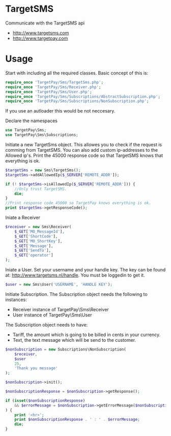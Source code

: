 TargetSMS
=========

Communicate with the TargetSMS api
 * http://www.targetsms.com
 * http://www.targetpay.com
 
Usage
=========
Start with including all the required classes. Basic concept of this is:
```php
require_once 'TargetPay/Sms/TargetSms.php';
require_once 'TargetPay/Sms/Receiver.php';
require_once 'TargetPay/Sms/User.php';
require_once 'TargetPay/Sms/Subscriptions/AbstractSubscription.php';
require_once 'TargetPay/Sms/Subscriptions/NonSubscription.php';
```
If you use an autloader this would be not neccesary.

Declare the namespaces
```php
use TargetPay\Sms;
use TargetPay\Sms\Subscriptions;
```

Initiate a new TargetSms object. This allowes you to check if the request is
comming from TargetSMS. You can also add custom ip-addresses to the Allowed ip's.
Print the 45000 response code so that TargetSMS knows that everything is ok.
```php
$targetSms = new Sms\TargetSms();
$targetSms->addAllowedIp($_SERVER['REMOTE_ADDR']);

if (! $targetSms->isAllowedIp($_SERVER['REMOTE_ADDR'])) {
    //Only trust TargetSMS.
    die;
}
//Print response code 45000 so TargetPay knows everything is ok.
print $targetSms->getResponseCode();
```

Iniate a Receiver
```php
$receiver = new Sms\Receiver(
    $_GET['MO_MessageId'],
    $_GET['ShortCode'],
    $_GET['MO_ShortKey'],
    $_GET['Message'],
    $_GET['SendTo'],
    $_GET['operator']
);
```

Iniate a User. Set your username and your handle key. The key can be found at:
http://www.targetsms.nl/handle. You must be loggedin to get it.
```php
$user = new Sms\User('USERNAME', 'HANDLE KEY');
```

Initiate Subscription. The Subscription object needs the following to instances:
* Receiver instance of TargetPay\Sms\Receiver
* User instance of TargetPay\Sms\User

The Subscription object needs to have:
* Tariff, the amount which is going to be billed in cents in your currency.
* Text, the text message which will be send to the customer.

```php
$nonSubscription = new Subscriptions\NonSubscription(
    $receiver,
    $user
    25,
    'Thank you message'
);

$nonSubscription->init();

$nonSubscriptionResponse = $nonSubscription->getResponse();

if (isset($nonSubscriptionResponse)
    && $errorMessage = $nonSubscription->getErrorMessage($nonSubscriptionResponse)
) {
    print '<hr>';
    print $nonSubscriptionResponse . ' : ' . $errorMessage;
    die;
}
```